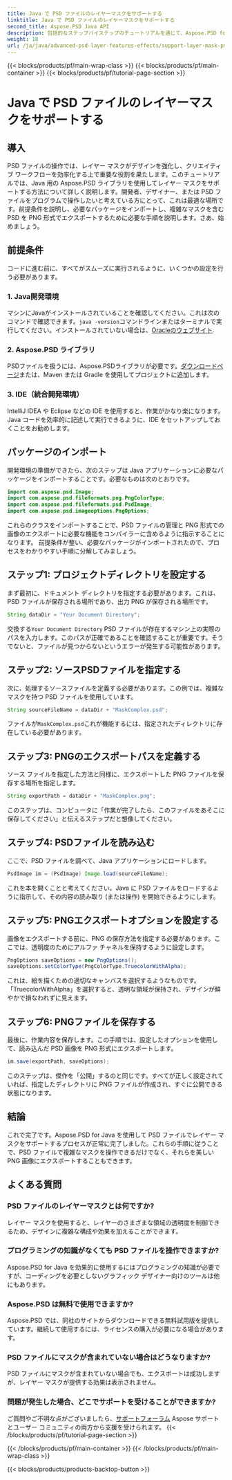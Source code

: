 ```yaml
---
title: Java で PSD ファイルのレイヤーマスクをサポートする
linktitle: Java で PSD ファイルのレイヤーマスクをサポートする
second_title: Aspose.PSD Java API
description: 包括的なステップバイステップのチュートリアルを通じて、Aspose.PSD for Java を使用して PSD ファイルでレイヤー マスクをサポートする方法を学習します。
weight: 18
url: /ja/java/advanced-psd-layer-features-effects/support-layer-mask-psd-files/
---
```


{{< blocks/products/pf/main-wrap-class >}}
{{< blocks/products/pf/main-container >}}
{{< blocks/products/pf/tutorial-page-section >}}

# Java で PSD ファイルのレイヤーマスクをサポートする

## 導入
PSD ファイルの操作では、レイヤー マスクがデザインを強化し、クリエイティブ ワークフローを効率化する上で重要な役割を果たします。このチュートリアルでは、Java 用の Aspose.PSD ライブラリを使用してレイヤー マスクをサポートする方法について詳しく説明します。開発者、デザイナー、または PSD ファイルをプログラムで操作したいと考えている方にとって、これは最適な場所です。前提条件を説明し、必要なパッケージをインポートし、複雑なマスクを含む PSD を PNG 形式でエクスポートするために必要な手順を説明します。さあ、始めましょう。
## 前提条件
コードに進む前に、すべてがスムーズに実行されるように、いくつかの設定を行う必要があります。
### 1. Java開発環境
マシンにJavaがインストールされていることを確認してください。これは次のコマンドで確認できます。`java -version`コマンドラインまたはターミナルで実行してください。インストールされていない場合は、[Oracleのウェブサイト](https://www.oracle.com/java/technologies/javase-jdk11-downloads.html).
### 2. Aspose.PSD ライブラリ
PSDファイルを扱うには、Aspose.PSDライブラリが必要です。[ダウンロードページ](https://releases.aspose.com/psd/java/)または、Maven または Gradle を使用してプロジェクトに追加します。
### 3. IDE（統合開発環境）
IntelliJ IDEA や Eclipse などの IDE を使用すると、作業がかなり楽になります。Java コードを効率的に記述して実行できるように、IDE をセットアップしておくことをお勧めします。
## パッケージのインポート
開発環境の準備ができたら、次のステップは Java アプリケーションに必要なパッケージをインポートすることです。必要なものは次のとおりです。
```java
import com.aspose.psd.Image;
import com.aspose.psd.fileformats.png.PngColorType;
import com.aspose.psd.fileformats.psd.PsdImage;
import com.aspose.psd.imageoptions.PngOptions;
```
これらのクラスをインポートすることで、PSD ファイルの管理と PNG 形式での画像のエクスポートに必要な機能をコンパイラーに含めるように指示することになります。
前提条件が整い、必要なパッケージがインポートされたので、プロセスをわかりやすい手順に分解してみましょう。
## ステップ1: プロジェクトディレクトリを設定する

まず最初に、ドキュメント ディレクトリを指定する必要があります。これは、PSD ファイルが保存される場所であり、出力 PNG が保存される場所です。
```java
String dataDir = "Your Document Directory";
```
交換する`Your Document Directory` PSD ファイルが存在するマシン上の実際のパスを入力します。このパスが正確であることを確認することが重要です。そうでないと、ファイルが見つからないというエラーが発生する可能性があります。
## ステップ2: ソースPSDファイルを指定する

次に、処理するソースファイルを定義する必要があります。この例では、複雑なマスクを持つ PSD ファイルを使用しています。
```java
String sourceFileName = dataDir + "MaskComplex.psd";
```
ファイルが`MaskComplex.psd`これが機能するには、指定されたディレクトリに存在している必要があります。 
## ステップ3: PNGのエクスポートパスを定義する

ソース ファイルを指定した方法と同様に、エクスポートした PNG ファイルを保存する場所を指定します。
```java
String exportPath = dataDir + "MaskComplex.png";
```
このステップは、コンピュータに「作業が完了したら、このファイルをあそこに保存してください」と伝えるステップだと想像してください。
## ステップ4: PSDファイルを読み込む

ここで、PSD ファイルを調べて、Java アプリケーションにロードします。
```java
PsdImage im = (PsdImage) Image.load(sourceFileName);
```
これを本を開くことと考えてください。Java に PSD ファイルをロードするように指示して、その内容の読み取り (または操作) を開始できるようにします。
## ステップ5: PNGエクスポートオプションを設定する

画像をエクスポートする前に、PNG の保存方法を指定する必要があります。ここでは、透明度のためにアルファ チャネルを保持するように設定します。
```java
PngOptions saveOptions = new PngOptions();
saveOptions.setColorType(PngColorType.TruecolorWithAlpha);
```
これは、絵を描くための適切なキャンバスを選択するようなものです。「TruecolorWithAlpha」を選択すると、透明な領域が保持され、デザインが鮮やかで損なわれずに見えます。
## ステップ6: PNGファイルを保存する

最後に、作業内容を保存します。この手順では、設定したオプションを使用して、読み込んだ PSD 画像を PNG 形式にエクスポートします。
```java
im.save(exportPath, saveOptions);
```
このステップは、傑作を「公開」するのと同じです。すべてが正しく設定されていれば、指定したディレクトリに PNG ファイルが作成され、すぐに公開できる状態になります。
## 結論
これで完了です。Aspose.PSD for Java を使用して PSD ファイルでレイヤー マスクをサポートするプロセスが正常に完了しました。これらの手順に従うことで、PSD ファイルで複雑なマスクを操作できるだけでなく、それらを美しい PNG 画像にエクスポートすることもできます。 
## よくある質問
### PSD ファイルのレイヤーマスクとは何ですか?  
レイヤー マスクを使用すると、レイヤーのさまざまな領域の透明度を制御できるため、デザインに複雑な構成や効果を加えることができます。
### プログラミングの知識がなくても PSD ファイルを操作できますか?  
Aspose.PSD for Java を効果的に使用するにはプログラミングの知識が必要ですが、コーディングを必要としないグラフィック デザイナー向けのツールは他にもあります。
### Aspose.PSD は無料で使用できますか?  
Aspose.PSD では、同社のサイトからダウンロードできる無料試用版を提供しています。継続して使用するには、ライセンスの購入が必要になる場合があります。
### PSD ファイルにマスクが含まれていない場合はどうなりますか?  
PSD ファイルにマスクが含まれていない場合でも、エクスポートは成功しますが、レイヤー マスクが提供する効果は表示されません。
### 問題が発生した場合、どこでサポートを受けることができますか?  
ご質問やご不明な点がございましたら、[サポートフォーラム](https://forum.aspose.com/c/psd/34) Aspose サポートとユーザー コミュニティの両方から支援を受けられます。
{{< /blocks/products/pf/tutorial-page-section >}}

{{< /blocks/products/pf/main-container >}}
{{< /blocks/products/pf/main-wrap-class >}}

{{< blocks/products/products-backtop-button >}}
